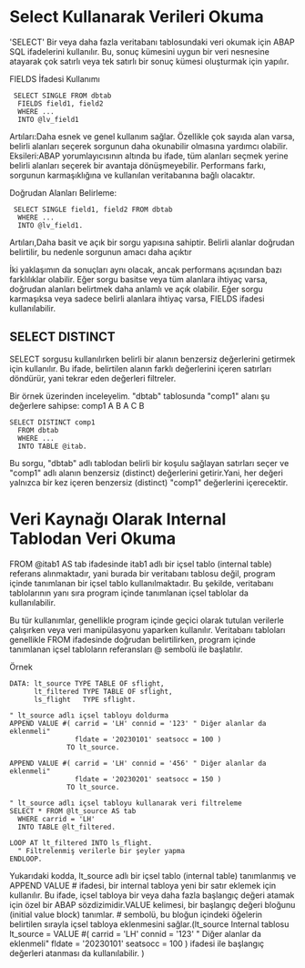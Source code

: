 # Select Kullanarak Verileri Okuma

'SELECT' Bir veya daha fazla veritabanı tablosundaki veri okumak için ABAP SQL ifadelerini kullanılır. Bu, sonuç kümesini uygun bir veri nesnesine atayarak çok satırlı veya tek satırlı bir sonuç kümesi oluşturmak için yapılır.

FIELDS İfadesi Kullanımı
```cadence
 SELECT SINGLE FROM dbtab
  FIELDS field1, field2
  WHERE ...
  INTO @lv_field1
```
Artıları:Daha esnek ve genel kullanım sağlar. Özellikle çok sayıda alan varsa, belirli alanları seçerek sorgunun daha okunabilir olmasına yardımcı olabilir.
Eksileri:ABAP yorumlayıcısının altında bu ifade, tüm alanları seçmek yerine belirli alanları seçerek bir avantaja dönüşmeyebilir. Performans farkı, sorgunun karmaşıklığına ve kullanılan veritabanına bağlı olacaktır.

Doğrudan Alanları Belirleme:
```cadence
 SELECT SINGLE field1, field2 FROM dbtab
  WHERE ...
  INTO @lv_field1.

```
Artıları,Daha basit ve açık bir sorgu yapısına sahiptir. Belirli alanlar doğrudan belirtilir, bu nedenle sorgunun amacı daha açıktır


İki yaklaşımın da sonuçları aynı olacak, ancak performans açısından bazı farklılıklar olabilir. Eğer sorgu basitse veya tüm alanlara ihtiyaç varsa, doğrudan alanları belirtmek daha anlamlı ve açık olabilir. Eğer sorgu karmaşıksa veya sadece belirli alanlara ihtiyaç varsa, FIELDS ifadesi kullanılabilir.

## SELECT DISTINCT
SELECT sorgusu kullanılırken belirli bir alanın benzersiz değerlerini getirmek için kullanılır. Bu ifade, belirtilen alanın farklı değerlerini içeren satırları döndürür, yani tekrar eden değerleri filtreler.

Bir örnek üzerinden inceleyelim.
"dbtab" tablosunda "comp1" alanı şu değerlere sahipse:
comp1
A
B
A
C
B

```cadence
SELECT DISTINCT comp1
  FROM dbtab
  WHERE ...
  INTO TABLE @itab.
```
Bu sorgu, "dbtab" adlı tablodan belirli bir koşulu sağlayan satırları seçer ve "comp1" adlı alanın benzersiz (distinct) değerlerini getirir.Yani, her değeri yalnızca bir kez içeren benzersiz (distinct) "comp1" değerlerini içerecektir.


# Veri Kaynağı Olarak Internal Tablodan Veri Okuma

FROM @itab1 AS tab ifadesinde itab1 adlı bir içsel tablo (internal table) referans alınmaktadır, yani burada bir veritabanı tablosu değil, program içinde tanımlanan bir içsel tablo kullanılmaktadır. Bu şekilde, veritabanı tablolarının yanı sıra program içinde tanımlanan içsel tablolar da kullanılabilir.

Bu tür kullanımlar, genellikle program içinde geçici olarak tutulan verilerle çalışırken veya veri manipülasyonu yaparken kullanılır. Veritabanı tabloları genellikle FROM ifadesinde doğrudan belirtilirken, program içinde tanımlanan içsel tabloların referansları @ sembolü ile başlatılır.

Örnek
```cadence
DATA: lt_source TYPE TABLE OF sflight,
      lt_filtered TYPE TABLE OF sflight,
      ls_flight   TYPE sflight.

" lt_source adlı içsel tabloyu doldurma
APPEND VALUE #( carrid = 'LH' connid = '123' " Diğer alanlar da eklenmeli"
                fldate = '20230101' seatsocc = 100 )
              TO lt_source.

APPEND VALUE #( carrid = 'LH' connid = '456' " Diğer alanlar da eklenmeli"
                fldate = '20230201' seatsocc = 150 )
              TO lt_source.

" lt_source adlı içsel tabloyu kullanarak veri filtreleme
SELECT * FROM @lt_source AS tab
  WHERE carrid = 'LH'
  INTO TABLE @lt_filtered.

LOOP AT lt_filtered INTO ls_flight.
  " Filtrelenmiş verilerle bir şeyler yapma
ENDLOOP.

```
 Yukarıdaki kodda, lt_source adlı bir içsel tablo (internal table) tanımlanmış ve APPEND VALUE # ifadesi, bir internal tabloya yeni bir satır eklemek için kullanılır. Bu ifade, içsel tabloya bir veya daha fazla başlangıç değeri atamak için özel bir ABAP sözdizimidir.VALUE kelimesi, bir başlangıç değeri bloğunu (initial value block) tanımlar. # sembolü, bu bloğun içindeki öğelerin belirtilen sırayla içsel tabloya eklenmesini sağlar.(lt_source Internal tablosu lt_source = VALUE #( carrid = 'LH' connid = '123' " Diğer alanlar da eklenmeli"
                fldate = '20230101' seatsocc = 100 ) ifadesi ile başlangıç değerleri atanması da kullanılabilir. )
